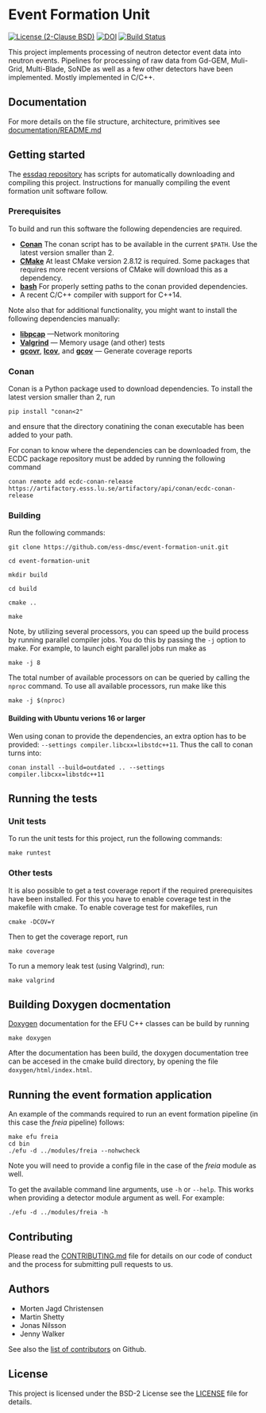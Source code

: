 # Event Formation Unit
[![License (2-Clause BSD)](https://img.shields.io/badge/license-BSD%202--Clause-blue.svg)](https://github.com/ess-dmsc/event-formation-unit/blob/master/LICENSE) [![DOI](https://zenodo.org/badge/80731668.svg)](https://zenodo.org/badge/latestdoi/80731668) [![Build Status](https://jenkins.esss.dk/dm/job/ess-dmsc/job/event-formation-unit/job/master/badge/icon)](https://jenkins.esss.dk/dm/job/ess-dmsc/job/event-formation-unit/job/master/)

This project implements processing of neutron detector event data into neutron events. Pipelines
for processing of raw data from Gd-GEM, Muli-Grid, Multi-Blade, SoNDe as well as a few other detectors
have been implemented. Mostly implemented in C/C++.

## Documentation
For more details on the file structure, architecture, primitives see [documentation/README.md](documentation/README.md)

## Getting started

The [essdaq repository](https://github.com/ess-dmsc/essdaq) has scripts for automatically
downloading and compiling this project. Instructions for manually compiling the event
formation unit software follow.

### Prerequisites

To build and run this software the following dependencies are required.

* [**Conan**](https://conan.io) The conan script has to be available in the current ``$PATH``. Use the latest version smaller than 2.
* [**CMake**](https://cmake.org) At least CMake version 2.8.12 is required. Some packages that requires more recent versions of CMake will download this as a dependency.
* [**bash**](https://www.gnu.org/software/bash/) For properly setting paths to the conan provided dependencies.
* A recent C/C++ compiler with support for C++14.

Note also that for additional functionality, you might want to install the following dependencies manually:

* [**libpcap**](http://www.tcpdump.org) —Network monitoring
* [**Valgrind**](http://valgrind.org) — Memory usage (and other) tests
* [**gcovr**](https://gcovr.com/en/stable/index.html), [**lcov**](https://lcov.readthedocs.io/en/latest/#lcov),  and [**gcov**](https://gcc.gnu.org/onlinedocs/gcc/Gcov.html) — Generate coverage reports

### Conan

Conan is a Python package used to download dependencies. To install the latest version smaller than 2, run 

```
pip install "conan<2"
```

and ensure that the directory conatining the conan executable has been added to your path.  

For conan to know where the dependencies can be downloaded from, the ECDC package repository must be added by running the following command

```conan remote add ecdc-conan-release https://artifactory.esss.lu.se/artifactory/api/conan/ecdc-conan-release```


### Building

Run the following commands:

```
git clone https://github.com/ess-dmsc/event-formation-unit.git

cd event-formation-unit

mkdir build

cd build

cmake ..

make
```

Note, by utilizing several processors, you can speed up the build process by running parallel compiler jobs. You do this by passing the `-j` option to make. For example, to launch eight parallel jobs run make as

```
make -j 8
```

The total number of available processors on can be queried by calling the `nproc` command. To use all available processors, run make like this

```
make -j $(nproc)
```

#### Building with Ubuntu verions 16 or larger 
Wen using conan to provide the dependencies, an extra option has to be provided:
`--settings compiler.libcxx=libstdc++11`. Thus the call to conan turns into:

```
conan install --build=outdated .. --settings compiler.libcxx=libstdc++11
```

## Running the tests

### Unit tests
To run the unit tests for this project, run the following commands:

```
make runtest
```

### Other tests

It is also possible to get a test coverage report if the required prerequisites have been installed. 
For this you have to enable coverage test in the makefile with cmake. 
To enable coverage test for makefiles, run

```
cmake -DCOV=Y
```
Then to get the coverage report, run

```
make coverage
```

To run a memory leak test (using Valgrind), run:

```
make valgrind
```

## Building Doxygen docmentation

[Doxygen](https://www.doxygen.nl/) documentation for the EFU C++ classes can be build by running

```
make doxygen
```

After the documentation has been build, the doxygen documentation tree can be accesed in the cmake build directory, by opening the file `doxygen/html/index.html`. 


## Running the event formation application

An example of the commands required to run an event formation pipeline (in this case the *freia* pipeline) follows:

```
make efu freia
cd bin
./efu -d ../modules/freia --nohwcheck
```

Note you will need to provide a config file in the case of the *freia* module as well.

To get the available command line arguments, use `-h` or `--help`. This works when providing a detector module argument as well. For example:
```
./efu -d ../modules/freia -h
```

## Contributing

Please read the [CONTRIBUTING.md](CONTRIBUTING.md) file for details on our code of
conduct and the process for submitting pull requests to us.

## Authors

* Morten Jagd Christensen
* Martin Shetty
* Jonas Nilsson
* Jenny Walker

See also the [list of contributors](https://github.com/ess-dmsc/event-formation-unit/graphs/contributors) on Github.

## License

This project is licensed under the BSD-2 License see the [LICENSE](LICENSE) file for details.
